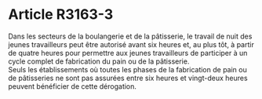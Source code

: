 # Article R3163-3

  
Dans les secteurs de la boulangerie et de la pâtisserie, le travail de nuit des jeunes travailleurs peut être autorisé avant six heures et, au plus tôt, à partir de quatre heures pour permettre aux jeunes travailleurs de participer à un cycle complet de fabrication du pain ou de la pâtisserie.   
Seuls les établissements où toutes les phases de la fabrication de pain ou de pâtisseries ne sont pas assurées entre six heures et vingt-deux heures peuvent bénéficier de cette dérogation.